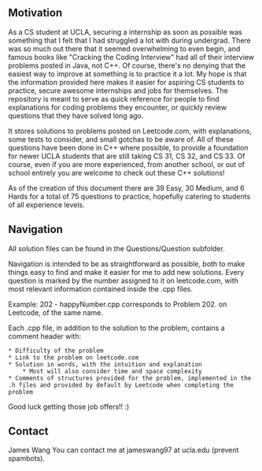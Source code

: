 ## Motivation

As a CS student at UCLA, securing a internship as soon as possible was something that I felt that I had struggled a lot with during undergrad. There was so much out there that it seemed overwhelming to even begin, and famous books like "Cracking the Coding Interview" had all of their interview problems posted in Java, not C++.
Of course, there's no denying that the easiest way to improve at something is to practice it a lot. My hope is that the information provided here makes it easier for aspiring CS students to practice, secure awesome internships and jobs for themselves.
The repository is meant to serve as quick reference for people to find explanations for coding problems they encounter, or quickly review questions that they have solved long ago.

It stores solutions to problems posted on Leetcode.com, with explanations, some tests to consider, and small gotchas to be aware of.
All of these questions have been done in C++ where possible, to provide a foundation for newer UCLA students that are still taking CS 31, CS 32, and CS 33.
Of course, even if you are more experienced, from another school, or out of school entirely you are welcome to check out these C++ solutions!


As of the creation of this document there are 39 Easy, 30 Medium, and 6 Hards for a total of 75 questions to practice, hopefully catering to students of all experience levels.


## Navigation
All solution files can be found in the Questions/Question subfolder.

Navigation is intended to be as straightforward as possible, both to make things easy to find and make it easier for me to add new solutions.
Every question is marked by the number assigned to it on leetcode.com, with most relevant information contained inside the .cpp files.

Example: 202 - happyNumber.cpp corresponds to Problem 202. on Leetcode, of the same name.

Each .cpp file, in addition to the solution to the problem, contains a comment header with:
	
	* Difficulty of the problem
	* Link to the problem on leetcode.com
	* Solution in words, with the intuition and explanation
		* Most will also consider time and space complexity
	* Comments of structures provided for the problem, implemented in the .h files and provided by default by Leetcode when completing the problem

Good luck getting those job offers!! :)

## Contact

James Wang
You can contact me at jameswang97 at ucla.edu (prevent spambots).
